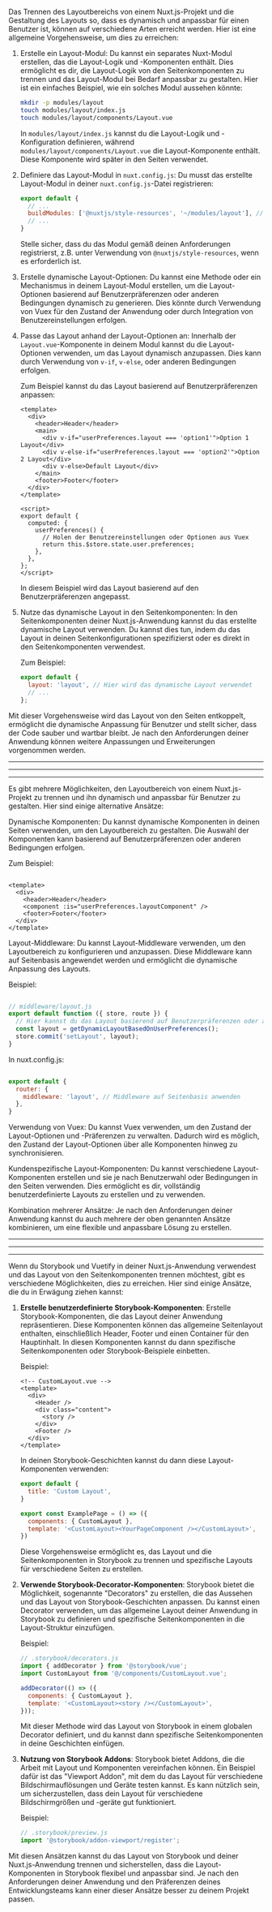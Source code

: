 Das Trennen des Layoutbereichs von einem Nuxt.js-Projekt und die Gestaltung des Layouts so, dass es dynamisch und anpassbar für einen Benutzer ist, können auf verschiedene Arten erreicht werden. Hier ist eine allgemeine Vorgehensweise, um dies zu erreichen:

1. Erstelle ein Layout-Modul:
   Du kannst ein separates Nuxt-Modul erstellen, das die Layout-Logik und -Komponenten enthält. Dies ermöglicht es dir, die Layout-Logik von den Seitenkomponenten zu trennen und das Layout-Modul bei Bedarf anpassbar zu gestalten. Hier ist ein einfaches Beispiel, wie ein solches Modul aussehen könnte:

   ```bash
   mkdir -p modules/layout
   touch modules/layout/index.js
   touch modules/layout/components/Layout.vue
   ```

   In `modules/layout/index.js` kannst du die Layout-Logik und -Konfiguration definieren, während `modules/layout/components/Layout.vue` die Layout-Komponente enthält. Diese Komponente wird später in den Seiten verwendet.

2. Definiere das Layout-Modul in `nuxt.config.js`:
   Du musst das erstellte Layout-Modul in deiner `nuxt.config.js`-Datei registrieren:

   ```javascript
   export default {
     // ...
     buildModules: ['@nuxtjs/style-resources', '~/modules/layout'], // Beispielhaftes Hinzufügen des Layout-Moduls
     // ...
   }
   ```

   Stelle sicher, dass du das Modul gemäß deinen Anforderungen registrierst, z.B. unter Verwendung von `@nuxtjs/style-resources`, wenn es erforderlich ist.

3. Erstelle dynamische Layout-Optionen:
   Du kannst eine Methode oder ein Mechanismus in deinem Layout-Modul erstellen, um die Layout-Optionen basierend auf Benutzerpräferenzen oder anderen Bedingungen dynamisch zu generieren. Dies könnte durch Verwendung von Vuex für den Zustand der Anwendung oder durch Integration von Benutzereinstellungen erfolgen.

4. Passe das Layout anhand der Layout-Optionen an:
   Innerhalb der `Layout.vue`-Komponente in deinem Modul kannst du die Layout-Optionen verwenden, um das Layout dynamisch anzupassen. Dies kann durch Verwendung von `v-if`, `v-else`, oder anderen Bedingungen erfolgen.

   Zum Beispiel kannst du das Layout basierend auf Benutzerpräferenzen anpassen:

   ```vue
   <template>
     <div>
       <header>Header</header>
       <main>
         <div v-if="userPreferences.layout === 'option1'">Option 1 Layout</div>
         <div v-else-if="userPreferences.layout === 'option2'">Option 2 Layout</div>
         <div v-else>Default Layout</div>
       </main>
       <footer>Footer</footer>
     </div>
   </template>

   <script>
   export default {
     computed: {
       userPreferences() {
         // Holen der Benutzereinstellungen oder Optionen aus Vuex
         return this.$store.state.user.preferences;
       },
     },
   };
   </script>
   ```

   In diesem Beispiel wird das Layout basierend auf den Benutzerpräferenzen angepasst.

5. Nutze das dynamische Layout in den Seitenkomponenten:
   In den Seitenkomponenten deiner Nuxt.js-Anwendung kannst du das erstellte dynamische Layout verwenden. Du kannst dies tun, indem du das Layout in deinen Seitenkonfigurationen spezifizierst oder es direkt in den Seitenkomponenten verwendest.

   Zum Beispiel:

   ```javascript
   export default {
     layout: 'layout', // Hier wird das dynamische Layout verwendet
     // ...
   };
   ```

Mit dieser Vorgehensweise wird das Layout von den Seiten entkoppelt, ermöglicht die dynamische Anpassung für Benutzer und stellt sicher, dass der Code sauber und wartbar bleibt. Je nach den Anforderungen deiner Anwendung können weitere Anpassungen und Erweiterungen vorgenommen werden.






------
------
------

Es gibt mehrere Möglichkeiten, den Layoutbereich von einem Nuxt.js-Projekt zu trennen und ihn dynamisch und anpassbar für Benutzer zu gestalten. Hier sind einige alternative Ansätze:

Dynamische Komponenten: Du kannst dynamische Komponenten in deinen Seiten verwenden, um den Layoutbereich zu gestalten. Die Auswahl der Komponenten kann basierend auf Benutzerpräferenzen oder anderen Bedingungen erfolgen.

Zum Beispiel:

```vue

<template>
  <div>
    <header>Header</header>
    <component :is="userPreferences.layoutComponent" />
    <footer>Footer</footer>
  </div>
</template>
```
Layout-Middleware: Du kannst Layout-Middleware verwenden, um den Layoutbereich zu konfigurieren und anzupassen. Diese Middleware kann auf Seitenbasis angewendet werden und ermöglicht die dynamische Anpassung des Layouts.

Beispiel:

```javascript

// middleware/layout.js
export default function ({ store, route }) {
  // Hier kannst du das Layout basierend auf Benutzerpräferenzen oder anderen Bedingungen anpassen
  const layout = getDynamicLayoutBasedOnUserPreferences();
  store.commit('setLayout', layout);
}
```
In nuxt.config.js:

```javascript

export default {
  router: {
    middleware: 'layout', // Middleware auf Seitenbasis anwenden
  },
}
```
Verwendung von Vuex: Du kannst Vuex verwenden, um den Zustand der Layout-Optionen und -Präferenzen zu verwalten. Dadurch wird es möglich, den Zustand der Layout-Optionen über alle Komponenten hinweg zu synchronisieren.

Kundenspezifische Layout-Komponenten: Du kannst verschiedene Layout-Komponenten erstellen und sie je nach Benutzerwahl oder Bedingungen in den Seiten verwenden. Dies ermöglicht es dir, vollständig benutzerdefinierte Layouts zu erstellen und zu verwenden.

Kombination mehrerer Ansätze: Je nach den Anforderungen deiner Anwendung kannst du auch mehrere der oben genannten Ansätze kombinieren, um eine flexible und anpassbare Lösung zu erstellen.




_____
______
_____
Wenn du Storybook und Vuetify in deiner Nuxt.js-Anwendung verwendest und das Layout von den Seitenkomponenten trennen möchtest, gibt es verschiedene Möglichkeiten, dies zu erreichen. Hier sind einige Ansätze, die du in Erwägung ziehen kannst:

1. **Erstelle benutzerdefinierte Storybook-Komponenten**: Erstelle Storybook-Komponenten, die das Layout deiner Anwendung repräsentieren. Diese Komponenten können das allgemeine Seitenlayout enthalten, einschließlich Header, Footer und einen Container für den Hauptinhalt. In diesen Komponenten kannst du dann spezifische Seitenkomponenten oder Storybook-Beispiele einbetten.

   Beispiel:

   ```vue
   <!-- CustomLayout.vue -->
   <template>
     <div>
       <Header />
       <div class="content">
         <story />
       </div>
       <Footer />
     </div>
   </template>
   ```

   In deinen Storybook-Geschichten kannst du dann diese Layout-Komponenten verwenden:

   ```javascript
   export default {
     title: 'Custom Layout',
   }

   export const ExamplePage = () => ({
     components: { CustomLayout },
     template: '<CustomLayout><YourPageComponent /></CustomLayout>',
   })
   ```

   Diese Vorgehensweise ermöglicht es, das Layout und die Seitenkomponenten in Storybook zu trennen und spezifische Layouts für verschiedene Seiten zu erstellen.

2. **Verwende Storybook-Decorator-Komponenten**: Storybook bietet die Möglichkeit, sogenannte "Decorators" zu erstellen, die das Aussehen und das Layout von Storybook-Geschichten anpassen. Du kannst einen Decorator verwenden, um das allgemeine Layout deiner Anwendung in Storybook zu definieren und spezifische Seitenkomponenten in die Layout-Struktur einzufügen.

   Beispiel:

   ```javascript
   // .storybook/decorators.js
   import { addDecorator } from '@storybook/vue';
   import CustomLayout from '@/components/CustomLayout.vue';

   addDecorator(() => ({
     components: { CustomLayout },
     template: '<CustomLayout><story /></CustomLayout>',
   }));
   ```

   Mit dieser Methode wird das Layout von Storybook in einem globalen Decorator definiert, und du kannst dann spezifische Seitenkomponenten in deine Geschichten einfügen.

3. **Nutzung von Storybook Addons**: Storybook bietet Addons, die die Arbeit mit Layout und Komponenten vereinfachen können. Ein Beispiel dafür ist das "Viewport Addon", mit dem du das Layout für verschiedene Bildschirmauflösungen und Geräte testen kannst. Es kann nützlich sein, um sicherzustellen, dass dein Layout für verschiedene Bildschirmgrößen und -geräte gut funktioniert.

   Beispiel:

   ```javascript
   // .storybook/preview.js
   import '@storybook/addon-viewport/register';
   ```

Mit diesen Ansätzen kannst du das Layout von Storybook und deiner Nuxt.js-Anwendung trennen und sicherstellen, dass die Layout-Komponenten in Storybook flexibel und anpassbar sind. Je nach den Anforderungen deiner Anwendung und den Präferenzen deines Entwicklungsteams kann einer dieser Ansätze besser zu deinem Projekt passen.